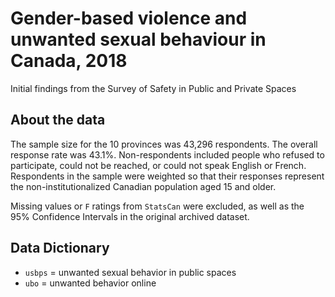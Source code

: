 
# Gender-based violence and unwanted sexual behaviour in Canada, 2018

Initial findings from the Survey of Safety in Public and Private Spaces

## About the data 

The sample size for the 10 provinces was 43,296 respondents. 
The overall response rate was 43.1%. Non-respondents included people who refused to participate, could not be reached, or could not speak English or French. Respondents in the sample were weighted so that their responses represent the non-institutionalized Canadian population aged 15 and older.

Missing values or `F` ratings from `StatsCan` were excluded, as well as the 95% Confidence Intervals in the original archived dataset.

## Data Dictionary

- `usbps` = unwanted sexual behavior in public spaces
- `ubo` = unwanted behavior online


